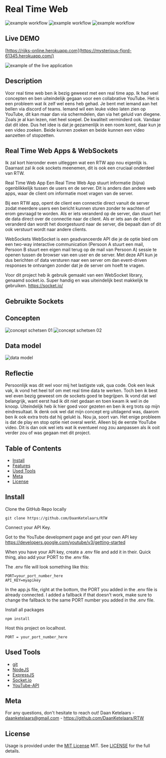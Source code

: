 # Real Time Web

![example workflow](https://img.shields.io/github/languages/count/DaanKetelaars/RTW?style=flat-square)
![example workflow](https://img.shields.io/github/last-commit/DaanKetelaars/RTW?style=flat-square)
![example workflow](https://img.shields.io/github/repo-size/DaanKetelaars/RTW?style=flat-square)


## Live DEMO
[https://rijks-online.herokuapp.com](https://mysterious-fjord-61345.herokuapp.com/)

<img src="https://github.com/DaanKetelaars/RTW/blob/main/Schermafbeelding%202022-06-30%20om%2022.26.12.png" alt="example of the live application" />

## Description
Voor real time web ben ik bezig geweest met een real time app. Ik had veel concepten en ben uiteindelijk gegaan voor een collabrative YouTube. Het is een probleem wat ik zelf wel eens heb gehad. Je bent met iemand aan het bellen via discord of teams. Iemand wil een leuke video laten zien op YouTube, dit kan maar dan via schermdelen, dan via het geluid van diegene. Zoals je al kan lezen, niet heel soepel. De kwaliteit verminderd ook. Vandaar dat dit idee. Dus het idee is dat je gezamenlijk in een room komt, daar kun je een video zoeken. Beide kunnen zoeken en beide kunnen een video aanzetten of stopzetten. 

## Real Time Web Apps & WebSockets
Ik zal kort hieronder even uitleggen wat een RTW app nou eigenlijk is. Daarnast zal ik ook sockets meenemen, dit is ook een cruciaal onderdeel van RTW.

Real Time Web App
Een Real Time Web App stuurt informatie (bijna) ogenblikkelijk tussen de users en de server. Dit is anders dan andere web apps, waar de client om informatie moet vragen van de server. 

Bij een RTW app, opent de client een connectie direct vanuit de server zodat meerdere users een bericht kunnen sturen zonder te wachten of erom gevraagd te worden. Als er iets veranderd op de server, dan stuurt het de data direct over de connectie naar de client. Als er iets aan de client veranderd dan wordt het doorgestuurd naar de server, die bepaalt dan of dit ook verstuurt wordt naar andere clients.

WebSockets
WebSocket is een geadvanceerde API die je de optie bied om een two-way interactive communication (Persoon A stuurt een mail, Persoon B stuurt een eigen mail terug op de mail van Persoon A) sessie te openen tussen de browser van een user en de server. Met deze API kun je dus berichten of data versturen naar een server om dan event-driven responses te ontvangen zonder dat je de server om hoeft te vragen.

Voor dit project heb ik gebruik gemaakt van een WebSocket library, genaamd socket.io. Super handig en was uiteindelijk best makkelijk te gebruiken.
https://socket.io/

## Gebruikte Sockets

## Concepten
<img src="" alt="concept schetsen 01" />
<img src="" alt="concept schetsen 02" />

## Data model
<img src="" alt="data model" />


## Reflectie
Persoonlijk was dit wel voor mij het lastigste vak, qua code. Ook een leuk vak, ik vond het heel tof om met real time data te werken. Toch ben ik best wel even bezig geweest om de sockets goed te begrijpen. Ik vond dat wel belangrijk, want eerst had ik dit niet gedaan en toen kwam ik wel in de knoop. Uiteindelijk heb ik hier goed voor gezeten en ben ik erg trots op mijn eindresultaat. Ik denk ook wel dat mijn concept erg uitdagend was, daarom ben ik ook extra trots dat hij gelukt is. Nou ja, soort van. Het enige probleem is dat de play en stop optie niet overal werkt. Alleen bij de eerste YouTube video. Dit is dan ook wel iets wat ik eventueel nog zou aanpassen als ik ooit verder zou of was gegaan met dit project.

## Table of Contents

- [Install](#install)
- [Features](#features)
- [Used Tools](#used-tools)
- [Meta](#meta)
- [License](#license)

## Install

Clone the GitHub Repo locally
```
git clone https://github.com/DaanKetelaars/RTW
```

Connect your API Key.

Got to the YouTube development page and get your own API key
https://developers.google.com/youtube/v3/getting-started

When you have your API key, create a .env file and add it in their.
Quick thing, also add your PORT to the .env file. 

The .env file will look something like this:
```env
PORT=your_port_number_here
API_KEY=myapikey
```
In the app.js file, right at the bottom, the PORT you added in the .env file is already connected. I added a fallback if that doesn't work, make sure to change the fallback to the same PORT number you added in the .env file.


Install all packages
```
npm install
```

Host this project on localhost. 
```
PORT = your_port_number_here
```

## Used Tools

- [git](https://git-scm.com/)
- [NodeJS](https://node.jshttps://nodejs.org)
- [ExpressJS](https://expressjs.com/)
- [Socket.io](https://socket.io/)
- [YouTube-API](https://developers.google.com/youtube/v3/getting-started)

## Meta
For any questions, don't hesitate to reach out!
Daan Ketelaars - daanketelaars@gmail.com - https://github.com/DaanKetelaars/RTW

## License

Usage is provided under the [MIT License](https://github.com/git/git-scm.com/blob/master/MIT-LICENSE.txt) MIT. See [LICENSE](https://github.com/DaanKetelaars/RTW/blob/master/LICENSE) for the full details.


